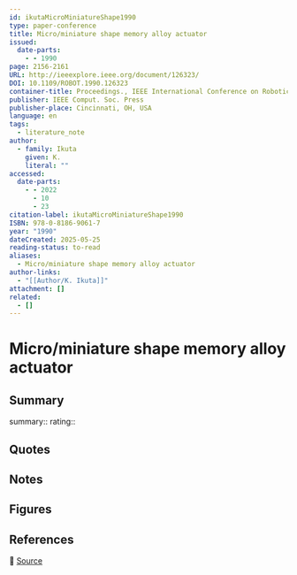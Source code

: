 ```yaml
---
id: ikutaMicroMiniatureShape1990
type: paper-conference
title: Micro/miniature shape memory alloy actuator
issued:
  date-parts:
    - - 1990
page: 2156-2161
URL: http://ieeexplore.ieee.org/document/126323/
DOI: 10.1109/ROBOT.1990.126323
container-title: Proceedings., IEEE International Conference on Robotics and Automation
publisher: IEEE Comput. Soc. Press
publisher-place: Cincinnati, OH, USA
language: en
tags:
  - literature_note
author:
  - family: Ikuta
    given: K.
    literal: ""
accessed:
  date-parts:
    - - 2022
      - 10
      - 23
citation-label: ikutaMicroMiniatureShape1990
ISBN: 978-0-8186-9061-7
year: "1990"
dateCreated: 2025-05-25
reading-status: to-read
aliases:
  - Micro/miniature shape memory alloy actuator
author-links:
  - "[[Author/K. Ikuta]]"
attachment: []
related:
  - []
---
```


# Micro/miniature shape memory alloy actuator

## Summary
summary::
rating::

## Quotes

## Notes

## Figures

## References

🔗 [Source](http://ieeexplore.ieee.org/document/126323/)

